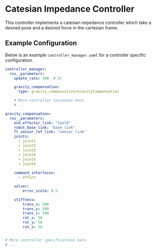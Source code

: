 # Catesian Impedance Controller

This controller implements a catesian impedance controller which take a desired pose and a desired force in the cartesian frame.





## Example Configuration
Below is an example `controller_manager.yaml` for a controller specific configuration.
```yaml
controller_manager:
  ros__parameters:
    update_rate: 100  # Hz

    gravity_compensation:
      type: gravity_compensation/GravityCompensation

    # More controller instances here
    # ...

gravity_compensation:
  ros__parameters:
    end_effector_link: "tool0"
    robot_base_link: "base_link"
    ft_sensor_ref_link: "sensor_link"
    joints:
      - joint1
      - joint2
      - joint3
      - joint4
      - joint5
      - joint6
      
    command_interfaces:
      - effort

    solver:
        error_scale: 0.5

    stiffness:
        trans_x: 500
        trans_y: 500
        trans_z: 500
        rot_x: 50
        rot_y: 50
        rot_z: 50


# More controller specifications here
# ...

```

